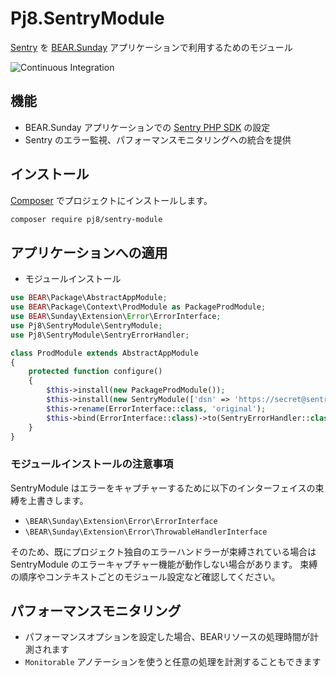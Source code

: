 # Pj8.SentryModule

[Sentry](https://docs.sentry.io/platforms/php/) を [BEAR.Sunday](http://bearsunday.github.io/) アプリケーションで利用するためのモジュール

![Continuous Integration](https://github.com/pj8/pj8.sentrymodule/workflows/Continuous%20Integration/badge.svg)

## 機能

* BEAR.Sunday アプリケーションでの [Sentry PHP SDK](https://github.com/getsentry/sentry-php) の設定
* Sentry のエラー監視、パフォーマンスモニタリングへの統合を提供

## インストール

[Composer](https://getcomposer.org/) でプロジェクトにインストールします。

```bash
composer require pj8/sentry-module
```

## アプリケーションへの適用

- モジュールインストール

```php
use BEAR\Package\AbstractAppModule;
use BEAR\Package\Context\ProdModule as PackageProdModule;
use BEAR\Sunday\Extension\Error\ErrorInterface;
use Pj8\SentryModule\SentryModule;
use Pj8\SentryModule\SentryErrorHandler;

class ProdModule extends AbstractAppModule
{
    protected function configure()
    {
        $this->install(new PackageProdModule());
        $this->install(new SentryModule(['dsn' => 'https://secret@sentry.example.com/1"']));
        $this->rename(ErrorInterface::class, 'original');
        $this->bind(ErrorInterface::class)->to(SentryErrorHandler::class);
    }
}
```

### モジュールインストールの注意事項

SentryModule はエラーをキャプチャーするために以下のインターフェイスの束縛を上書きします。

- `\BEAR\Sunday\Extension\Error\ErrorInterface`
- `\BEAR\Sunday\Extension\Error\ThrowableHandlerInterface`

そのため、既にプロジェクト独自のエラーハンドラーが束縛されている場合は SentryModule のエラーキャプチャー機能が動作しない場合があります。
束縛の順序やコンテキストごとのモジュール設定など確認してください。

## パフォーマンスモニタリング

- パフォーマンスオプションを設定した場合、BEARリソースの処理時間が計測されます
- `Monitorable` アノテーションを使うと任意の処理を計測することもできます
